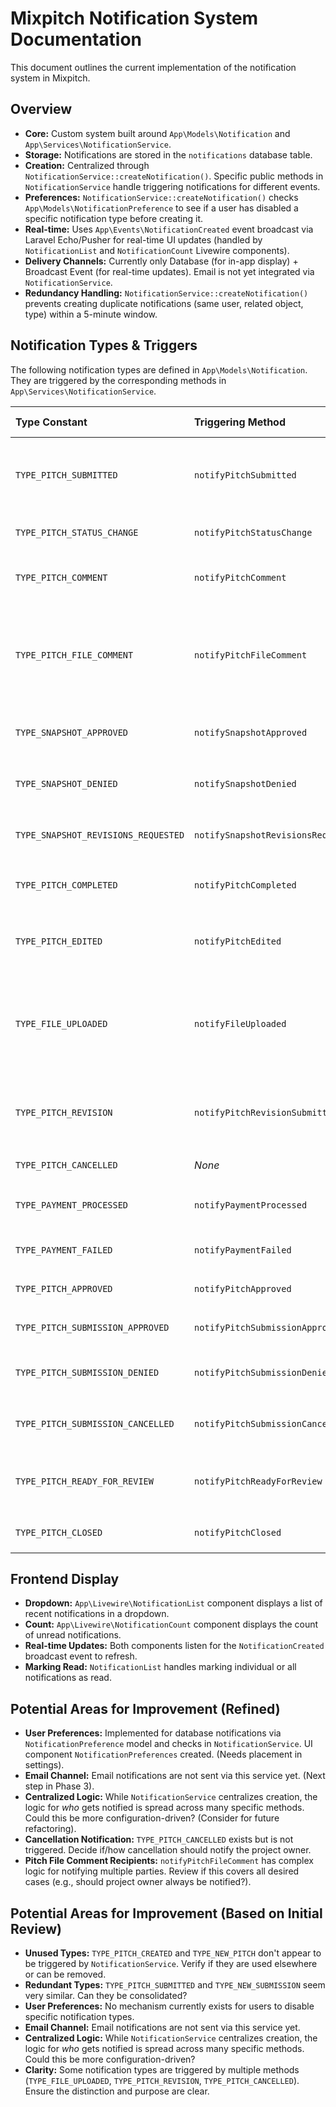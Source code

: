 # Mixpitch Notification System Documentation

This document outlines the current implementation of the notification system in Mixpitch.

## Overview

- **Core:** Custom system built around `App\Models\Notification` and `App\Services\NotificationService`.
- **Storage:** Notifications are stored in the `notifications` database table.
- **Creation:** Centralized through `NotificationService::createNotification()`. Specific public methods in `NotificationService` handle triggering notifications for different events.
- **Preferences:** `NotificationService::createNotification()` checks `App\Models\NotificationPreference` to see if a user has disabled a specific notification type before creating it.
- **Real-time:** Uses `App\Events\NotificationCreated` event broadcast via Laravel Echo/Pusher for real-time UI updates (handled by `NotificationList` and `NotificationCount` Livewire components).
- **Delivery Channels:** Currently only Database (for in-app display) + Broadcast Event (for real-time updates). Email is not yet integrated via `NotificationService`.
- **Redundancy Handling:** `NotificationService::createNotification()` prevents creating duplicate notifications (same user, related object, type) within a 5-minute window.

## Notification Types & Triggers

The following notification types are defined in `App\Models\Notification`. They are triggered by the corresponding methods in `App\Services\NotificationService`.

| Type Constant                         | Triggering Method                      | Recipient(s)        | Related Model       | Key Data Payload                                                                                              | Notes                                                                              |
| :------------------------------------ | :------------------------------------- | :------------------ | :------------------ | :------------------------------------------------------------------------------------------------------------ | :--------------------------------------------------------------------------------- |
| `TYPE_PITCH_SUBMITTED`                | `notifyPitchSubmitted`                 | Project Owner       | `Pitch`             | `pitch_id`, `pitch_slug`, `project_id`, `project_name`, `producer_id`, `producer_name`                       | Triggered when pitch is first created by producer.                                 |
| `TYPE_PITCH_STATUS_CHANGE`            | `notifyPitchStatusChange`              | Pitch Creator       | `Pitch`             | `status`, `project_id`, `project_name`                                                                        | Used for general status updates.                                                   |
| `TYPE_PITCH_COMMENT`                  | `notifyPitchComment`                   | Pitch Creator       | `Pitch`             | `comment`, `commenter_id`, `project_id`, `project_name`                                                       | Not sent if commenter is the pitch creator.                                        |
| `TYPE_PITCH_FILE_COMMENT`             | `notifyPitchFileComment`               | File Uploader, Parent Commenter, Pitch Owner | `PitchFile` | `comment_id`, `comment_text`, `commenter_id`, `user_name`, `pitch_id`, `is_reply`, `parent_comment_id`, etc. | Notifies multiple relevant parties.                                                |
| `TYPE_SNAPSHOT_APPROVED`              | `notifySnapshotApproved`               | Pitch Creator       | `PitchSnapshot`     | `pitch_id`, `project_id`, `project_name`, `version`                                                           |                                                                                    |
| `TYPE_SNAPSHOT_DENIED`                | `notifySnapshotDenied`                 | Pitch Creator       | `PitchSnapshot`     | `reason`, `pitch_id`, `project_id`, `project_name`, `version`                                                 |                                                                                    |
| `TYPE_SNAPSHOT_REVISIONS_REQUESTED`   | `notifySnapshotRevisionsRequested`     | Pitch Creator       | `PitchSnapshot`     | `reason`, `pitch_id`, `project_id`, `project_name`, `version`                                                 | Triggered by `PitchWorkflowService::requestPitchRevisions`.                        |
| `TYPE_PITCH_COMPLETED`                | `notifyPitchCompleted`                 | Pitch Creator       | `Pitch`             | `feedback` (optional), `project_id`, `project_name`                                                           |                                                                                    |
| `TYPE_PITCH_EDITED`                   | `notifyPitchEdited`                    | Project Owner       | `Pitch`             | `pitch_id`, `project_id`, `project_name`, `editor_id`, `editor_name`                                          | Not sent if editor is the project owner.                                           |
| `TYPE_FILE_UPLOADED`                  | `notifyFileUploaded`                   | Project Owner       | `Pitch`             | `pitch_id`, `project_id`, `project_name`, `file_id`, `file_name`, `file_size`, `uploader_id`, `uploader_name` | Not sent if uploader is the project owner.                                         |
| `TYPE_PITCH_REVISION`                 | `notifyPitchRevisionSubmitted`         | Project Owner       | `Pitch`             | `pitch_id`, `project_id`, `project_name`, `submitter_id`, `submitter_name`, `snapshot_id`                    | Triggered when producer submits a revision.                                        |
| `TYPE_PITCH_CANCELLED`                | *None*                                 | *N/A*               | *N/A*               | *N/A*                                                                                                         | Constant exists, but no method currently creates this notification.                |
| `TYPE_PAYMENT_PROCESSED`              | `notifyPaymentProcessed`               | Pitch Creator       | `Pitch`             | `amount`, `invoice_id` (optional), `project_id`, `project_name`                                               |                                                                                    |
| `TYPE_PAYMENT_FAILED`                 | `notifyPaymentFailed`                  | Pitch Creator       | `Pitch`             | `reason`, `project_id`, `project_name`                                                                        |                                                                                    |
| `TYPE_PITCH_APPROVED`                 | `notifyPitchApproved`                  | Pitch Creator       | `Pitch`             | `project_id`, `project_name`, `status`                                                                        | For *initial* pitch approval (Pending -> In Progress).                            |
| `TYPE_PITCH_SUBMISSION_APPROVED`      | `notifyPitchSubmissionApproved`        | Pitch Creator       | `Pitch`             | `snapshot_id`, `project_id`, `project_name`                                                                   | For subsequent snapshot approvals (Ready for Review -> Approved).                  |
| `TYPE_PITCH_SUBMISSION_DENIED`        | `notifyPitchSubmissionDenied`          | Pitch Creator       | `Pitch`             | `snapshot_id`, `reason` (optional), `project_id`, `project_name`                                              |                                                                                    |
| `TYPE_PITCH_SUBMISSION_CANCELLED`     | `notifyPitchSubmissionCancelled`       | Project Owner       | `Pitch`             | `producer_name`, `producer_id`, `project_id`, `project_name`                                                  |                                                                                    |
| `TYPE_PITCH_READY_FOR_REVIEW`         | `notifyPitchReadyForReview`            | Project Owner       | `Pitch`             | `project_id`, `project_name`, `snapshot_id`, `snapshot_version`, `is_resubmission`                              |                                                                                    |
| `TYPE_PITCH_CLOSED`                   | `notifyPitchClosed`                    | Pitch Creator       | `Pitch`             | `project_id`, `project_name`, `reason`                                                                        |                                                                                    |

## Frontend Display

- **Dropdown:** `App\Livewire\NotificationList` component displays a list of recent notifications in a dropdown.
- **Count:** `App\Livewire\NotificationCount` component displays the count of unread notifications.
- **Real-time Updates:** Both components listen for the `NotificationCreated` broadcast event to refresh.
- **Marking Read:** `NotificationList` handles marking individual or all notifications as read.

## Potential Areas for Improvement (Refined)

- **User Preferences:** Implemented for database notifications via `NotificationPreference` model and checks in `NotificationService`. UI component `NotificationPreferences` created. (Needs placement in settings).
- **Email Channel:** Email notifications are not sent via this service yet. (Next step in Phase 3).
- **Centralized Logic:** While `NotificationService` centralizes creation, the logic for *who* gets notified is spread across many specific methods. Could this be more configuration-driven? (Consider for future refactoring).
- **Cancellation Notification:** `TYPE_PITCH_CANCELLED` exists but is not triggered. Decide if/how cancellation should notify the project owner.
- **Pitch File Comment Recipients:** `notifyPitchFileComment` has complex logic for notifying multiple parties. Review if this covers all desired cases (e.g., should project owner always be notified?).

## Potential Areas for Improvement (Based on Initial Review)

- **Unused Types:** `TYPE_PITCH_CREATED` and `TYPE_NEW_PITCH` don't appear to be triggered by `NotificationService`. Verify if they are used elsewhere or can be removed.
- **Redundant Types:** `TYPE_PITCH_SUBMITTED` and `TYPE_NEW_SUBMISSION` seem very similar. Can they be consolidated?
- **User Preferences:** No mechanism currently exists for users to disable specific notification types.
- **Email Channel:** Email notifications are not sent via this service yet.
- **Centralized Logic:** While `NotificationService` centralizes creation, the logic for *who* gets notified is spread across many specific methods. Could this be more configuration-driven?
- **Clarity:** Some notification types are triggered by multiple methods (`TYPE_FILE_UPLOADED`, `TYPE_PITCH_REVISION`, `TYPE_PITCH_CANCELLED`). Ensure the distinction and purpose are clear. 